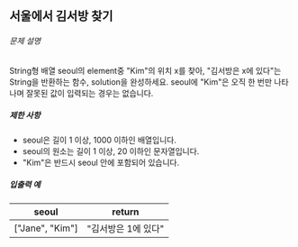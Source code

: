 ## 서울에서 김서방 찾기
<h6 class="guide-section-title">문제 설명</h6>
      <div class="markdown solarized-dark"><p>String형 배열 seoul의 element중 &quot;Kim&quot;의 위치 x를 찾아, &quot;김서방은 x에 있다&quot;는 String을 반환하는 함수, solution을 완성하세요. seoul에 &quot;Kim&quot;은 오직 한 번만 나타나며 잘못된 값이 입력되는 경우는 없습니다.</p>

<h5>제한 사항</h5>

<ul>
<li>seoul은 길이 1 이상, 1000 이하인 배열입니다.</li>
<li>seoul의 원소는 길이 1 이상,  20 이하인 문자열입니다.</li>
<li>&quot;Kim&quot;은 반드시 seoul 안에 포함되어 있습니다.</li>
</ul>

<h5>입출력 예</h5>
<table class="table">
        <thead><tr>
<th>seoul</th>
<th>return</th>
</tr>
</thead>
        <tbody><tr>
<td>[&quot;Jane&quot;, &quot;Kim&quot;]</td>
<td>&quot;김서방은 1에 있다&quot;</td>
</tr>
</tbody>
      </table></div>